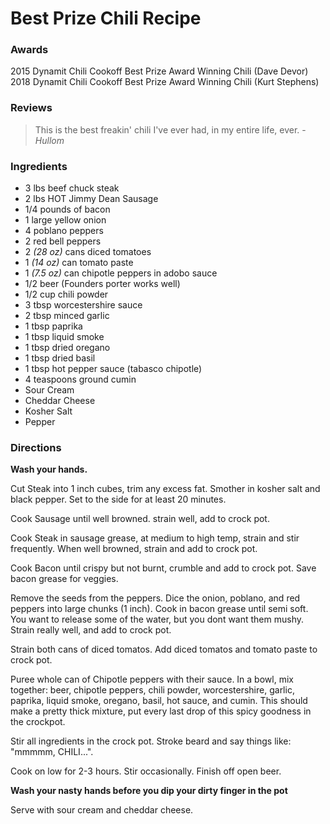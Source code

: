 # Best Prize Chili Recipe

### Awards
2015 Dynamit Chili Cookoff Best Prize Award Winning Chili (Dave Devor)
2018 Dynamit Chili Cookoff Best Prize Award Winning Chili (Kurt Stephens)

### Reviews
> This is the best freakin' chili I've ever had, in my entire life, ever. - _Hullom_


### Ingredients
- 3 lbs beef chuck steak
- 2 lbs HOT Jimmy Dean Sausage
- 1/4 pounds of bacon
- 1 large yellow onion
- 4 poblano peppers
- 2 red bell peppers
- 2 _(28 oz)_ cans diced tomatoes
- 1 _(14 oz)_ can tomato paste
- 1 _(7.5 oz)_ can chipotle peppers in adobo sauce
- 1/2 beer (Founders porter works well)
- 1/2 cup chili powder
- 3 tbsp worcestershire sauce
- 2 tbsp minced garlic
- 1 tbsp paprika
- 1 tbsp liquid smoke
- 1 tbsp dried oregano
- 1 tbsp dried basil
- 1 tbsp hot pepper sauce (tabasco chipotle)
- 4 teaspoons ground cumin
- Sour Cream
- Cheddar Cheese
- Kosher Salt
- Pepper

### Directions
**Wash your hands.**

Cut Steak into 1 inch cubes, trim any excess fat. Smother in kosher salt and black pepper. Set to the side for at least 20 minutes.

Cook Sausage until well browned. strain well, add to crock pot.

Cook Steak in sausage grease, at medium to high temp, strain and stir frequently. When well browned, strain and add to crock pot.

Cook Bacon until crispy but not burnt, crumble and add to crock pot. Save bacon grease for veggies.

Remove the seeds from the peppers. Dice the onion, poblano, and red peppers into large chunks (1 inch). Cook in bacon grease until semi soft. You want to release some of the water, but you dont want them mushy. Strain really well, and add to crock pot.

Strain both cans of diced tomatos. Add diced tomatos and tomato paste to crock pot.

Puree whole can of Chipotle peppers with their sauce. In a bowl, mix together: beer, chipotle peppers, chili powder, worcestershire, garlic, paprika, liquid smoke, oregano, basil, hot sauce, and cumin. This should make a pretty thick mixture, put every last drop of this spicy goodness in the crockpot.

Stir all ingredients in the crock pot. Stroke beard and say things like: "mmmmm, CHILI...".

Cook on low for 2-3 hours. Stir occasionally. Finish off open beer.

**Wash your nasty hands before you dip your dirty finger in the pot**

Serve with sour cream and cheddar cheese.



